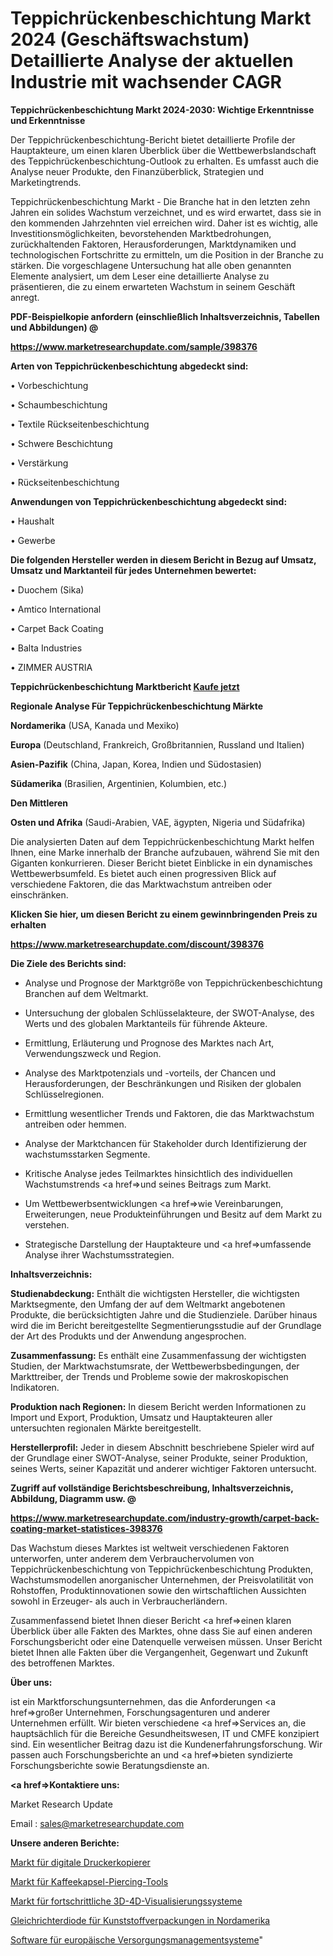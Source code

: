 # Teppichrückenbeschichtung Markt 2024 (Geschäftswachstum) Detaillierte Analyse der aktuellen Industrie mit wachsender CAGR

<strong>Teppichrückenbeschichtung Markt 2024-2030: Wichtige Erkenntnisse und Erkenntnisse</strong>

Der Teppichrückenbeschichtung-Bericht bietet detaillierte Profile der Hauptakteure, um einen klaren Überblick über die Wettbewerbslandschaft des Teppichrückenbeschichtung-Outlook zu erhalten. Es umfasst auch die Analyse neuer Produkte, den Finanzüberblick, Strategien und Marketingtrends.

Teppichrückenbeschichtung Markt - Die Branche hat in den letzten zehn Jahren ein solides Wachstum verzeichnet, und es wird erwartet, dass sie in den kommenden Jahrzehnten viel erreichen wird. Daher ist es wichtig, alle Investitionsmöglichkeiten, bevorstehenden Marktbedrohungen, zurückhaltenden Faktoren, Herausforderungen, Marktdynamiken und technologischen Fortschritte zu ermitteln, um die Position in der Branche zu stärken. Die vorgeschlagene Untersuchung hat alle oben genannten Elemente analysiert, um dem Leser eine detaillierte Analyse zu präsentieren, die zu einem erwarteten Wachstum in seinem Geschäft anregt.



<strong><b>PDF-Beispielkopie anfordern (einschließlich Inhaltsverzeichnis, Tabellen und Abbildungen) @ </b></strong>

<strong><a href=https://www.marketresearchupdate.com/sample/398376>

<strong>https://www.marketresearchupdate.com/sample/398376</u></a></strong></strong>



<strong>Arten von Teppichrückenbeschichtung abgedeckt sind:</strong>

• Vorbeschichtung

• Schaumbeschichtung

• Textile Rückseitenbeschichtung

• Schwere Beschichtung

• Verstärkung

• Rückseitenbeschichtung



<strong>Anwendungen von Teppichrückenbeschichtung abgedeckt sind:</strong>

• Haushalt

• Gewerbe



<strong>Die folgenden Hersteller werden in diesem Bericht in Bezug auf Umsatz, Umsatz und Marktanteil für jedes Unternehmen bewertet:</strong>

• Duochem (Sika)

• Amtico International

• Carpet Back Coating

• Balta Industries

• ZIMMER AUSTRIA



<strong>Teppichrückenbeschichtung Marktbericht <a href=https://www.marketresearchupdate.com/buynow/398376>Kaufe jetzt</a></strong>



<strong>Regionale Analyse Für Teppichrückenbeschichtung Märkte</strong>



<strong>Nordamerika</strong> (USA, Kanada und Mexiko)



<strong>Europa</strong> (Deutschland, Frankreich, Großbritannien, Russland und Italien)



<strong>Asien-Pazifik</strong> (China, Japan, Korea, Indien und Südostasien)



<strong>Südamerika</strong> (Brasilien, Argentinien, Kolumbien, etc.)



<strong>Den Mittleren</strong> 

<strong>Osten und Afrika</strong> (Saudi-Arabien, VAE, ägypten, Nigeria und Südafrika)

Die analysierten Daten auf dem Teppichrückenbeschichtung Markt helfen Ihnen, eine Marke innerhalb der Branche aufzubauen, während Sie mit den Giganten konkurrieren. Dieser Bericht bietet Einblicke in ein dynamisches Wettbewerbsumfeld. Es bietet auch einen progressiven Blick auf verschiedene Faktoren, die das Marktwachstum antreiben oder einschränken.



<strong>Klicken Sie hier, um diesen Bericht zu einem gewinnbringenden Preis zu erhalten
</strong>

<strong><a href=https://www.marketresearchupdate.com/discount/398376>https://www.marketresearchupdate.com/discount/398376</b></u></strong></a>



<strong>Die Ziele des Berichts sind:</strong>

- Analyse und Prognose der Marktgröße von Teppichrückenbeschichtung Branchen auf dem Weltmarkt.

- Untersuchung der globalen Schlüsselakteure, der SWOT-Analyse, des Werts und des globalen Marktanteils für führende Akteure.

- Ermittlung, Erläuterung und Prognose des Marktes nach Art, Verwendungszweck und Region.

- Analyse des Marktpotenzials und -vorteils, der Chancen und Herausforderungen, der Beschränkungen und Risiken der globalen Schlüsselregionen.

- Ermittlung wesentlicher Trends und Faktoren, die das Marktwachstum antreiben oder hemmen.

- Analyse der Marktchancen für Stakeholder durch Identifizierung der wachstumsstarken Segmente.

- Kritische Analyse jedes Teilmarktes hinsichtlich des individuellen Wachstumstrends <a href=>und</a> seines Beitrags zum Markt.

- Um Wettbewerbsentwicklungen <a href=>wie</a> Vereinbarungen, Erweiterungen, neue Produkteinführungen und Besitz auf dem Markt zu verstehen.

- Strategische Darstellung der Hauptakteure und <a href=>umfas</a>sende Analyse ihrer Wachstumsstrategien.



<strong>Inhaltsverzeichnis:</strong>



<strong>Studienabdeckung:</strong> Enthält die wichtigsten Hersteller, die wichtigsten Marktsegmente, den Umfang der auf dem Weltmarkt angebotenen Produkte, die berücksichtigten Jahre und die Studienziele. Darüber hinaus wird die im Bericht bereitgestellte Segmentierungsstudie auf der Grundlage der Art des Produkts und der Anwendung angesprochen.



<strong>Zusammenfassung:</strong> Es enthält eine Zusammenfassung der wichtigsten Studien, der Marktwachstumsrate, der Wettbewerbsbedingungen, der Markttreiber, der Trends und Probleme sowie der makroskopischen Indikatoren.



<strong>Produktion nach Regionen:</strong> In diesem Bericht werden Informationen zu Import und Export, Produktion, Umsatz und Hauptakteuren aller untersuchten regionalen Märkte bereitgestellt.



<strong>Herstellerprofil:</strong> Jeder in diesem Abschnitt beschriebene Spieler wird auf der Grundlage einer SWOT-Analyse, seiner Produkte, seiner Produktion, seines Werts, seiner Kapazität und anderer wichtiger Faktoren untersucht.



<strong><b>Zugriff auf vollständige Berichtsbeschreibung, Inhaltsverzeichnis, Abbildung, Diagramm usw. @ </b></strong>

<strong><a href=https://www.marketresearchupdate.com/industry-growth/carpet-back-coating-market-statistices-398376>https://www.marketresearchupdate.com/industry-growth/carpet-back-coating-market-statistices-398376</a></strong>

Das Wachstum dieses Marktes ist weltweit verschiedenen Faktoren unterworfen, unter anderem dem Verbrauchervolumen von Teppichrückenbeschichtung von Teppichrückenbeschichtung Produkten, Wachstumsmodellen anorganischer Unternehmen, der Preisvolatilität von Rohstoffen, Produktinnovationen sowie den wirtschaftlichen Aussichten sowohl in Erzeuger- als auch in Verbraucherländern.

Zusammenfassend bietet Ihnen dieser Bericht <a href=>einen</a> klaren Überblick über alle Fakten des Marktes, ohne dass Sie auf einen anderen Forschungsbericht oder eine Datenquelle verweisen müssen. Unser Bericht bietet Ihnen alle Fakten über die Vergangenheit, Gegenwart und Zukunft des betroffenen Marktes.



<strong>Über uns:</strong>

 ist ein Marktforschungsunternehmen, das die Anforderungen <a href=>großer</a> Unternehmen, Forschungsagenturen und anderer Unternehmen erfüllt. Wir bieten verschiedene <a href=>Services</a> an, die hauptsächlich für die Bereiche Gesundheitswesen, IT und CMFE konzipiert sind. Ein wesentlicher Beitrag dazu ist die Kundenerfahrungsforschung. Wir passen auch Forschungsberichte an und <a href=>bieten</a> syndizierte Forschungsberichte sowie Beratungsdienste an.



<strong><a href=>Kontaktiere uns:</a></strong>

Market Research Update

Email : sales@marketresearchupdate.com



<strong>Unsere anderen Berichte:</strong>

<a href=https://www.linkedin.com/pulse/digital-printer-copier-market-2023-trends-new>Markt für digitale Druckerkopierer</a>

<a href=https://www.linkedin.com/pulse/coffee-capsule-piercing-tools-market-size-trends>Markt für Kaffeekapsel-Piercing-Tools</a>

<a href=https://www.linkedin.com/pulse/advanced-3d-4d-visualization-systems-market-report-2023>Markt für fortschrittliche 3D-4D-Visualisierungssysteme</a>

<a href=https://www.linkedin.com/pulse/north-america-plastic-packaging-rectifier-diode>Gleichrichterdiode für Kunststoffverpackungen in Nordamerika</a>

<a href=https://www.linkedin.com/pulse/europe-utility-management-systems-software>Software für europäische Versorgungsmanagementsysteme</a>"
